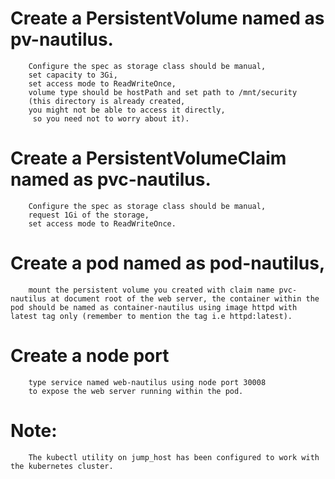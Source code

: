 # Create a PersistentVolume named as pv-nautilus.
        Configure the spec as storage class should be manual, 
        set capacity to 3Gi, 
        set access mode to ReadWriteOnce, 
        volume type should be hostPath and set path to /mnt/security
        (this directory is already created, 
        you might not be able to access it directly,
         so you need not to worry about it).

# Create a PersistentVolumeClaim named as pvc-nautilus. 
        Configure the spec as storage class should be manual,
        request 1Gi of the storage, 
        set access mode to ReadWriteOnce.

# Create a pod named as pod-nautilus,
        mount the persistent volume you created with claim name pvc-nautilus at document root of the web server, the container within the pod should be named as container-nautilus using image httpd with latest tag only (remember to mention the tag i.e httpd:latest).

# Create a node port 
        type service named web-nautilus using node port 30008 
        to expose the web server running within the pod.

# Note: 
        The kubectl utility on jump_host has been configured to work with the kubernetes cluster.


